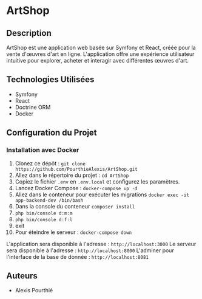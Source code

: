 # ArtShop

## Description

ArtShop est une application web basée sur Symfony et React, créée pour la vente d'œuvres d'art en ligne. L'application offre une expérience utilisateur intuitive pour explorer, acheter et interagir avec différentes œuvres d'art.

## Technologies Utilisées

- Symfony
- React
- Doctrine ORM
- Docker

## Configuration du Projet

### Installation avec Docker

1. Clonez ce dépôt : `git clone https://github.com/PourthieAlexis/ArtShop.git`
2. Allez dans le répertoire du projet : `cd ArtShop`
3. Copiez le fichier `.env` en `.env.local` et configurez les paramètres.
4. Lancez Docker Compose : `docker-compose up -d`
5. Allez dans le conteneur pour exécuter les migrations `docker exec -it app-backend-dev /bin/bash`
6. Dans la console du conteneur `composer install`
7. `php bin/console d:m:m`
8. `php bin/console d:f:l`
9. exit
10. Pour éteindre le serveur : `docker-compose down`

L'application sera disponible à l'adresse : `http://localhost:3000`
Le serveur sera disponible à l'adresse : `http://localhost:8000`
L'adminer pour l'interface de la base de donnée : `http://localhost:8081`


## Auteurs

- Alexis Pourthié